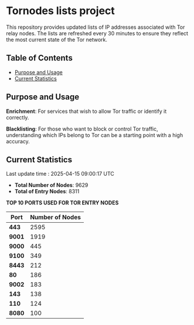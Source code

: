 # Tornodes lists project

This repository provides updated lists of IP addresses associated with Tor relay nodes. The lists are refreshed every 30 minutes to ensure they reflect the most current state of the Tor network.

## Table of Contents

- [Purpose and Usage](#purpose-and-usage)
- [Current Statistics](#current-statistics)


## Purpose and Usage

**Enrichment**: For services that wish to allow Tor traffic or identify it correctly.

**Blacklisting**: For those who want to block or control Tor traffic, understanding which IPs belong to Tor can be a starting point with a high accuracy.

## Current Statistics

Last update time : 2025-04-15 09:00:17 UTC

- **Total Number of Nodes**: 9629
- **Total of Entry Nodes**: 8311

**TOP 10 PORTS USED FOR TOR ENTRY NODES**

| **Port** | **Number of Nodes** |
|------|-----------------|
| **443**   | 2595  |
| **9001**   | 1919  |
| **9000**   | 445  |
| **9100**   | 349  |
| **8443**   | 212  |
| **80**   | 186  |
| **9002**   | 183  |
| **143**   | 138  |
| **110**   | 124  |
| **8080**   | 100  |

